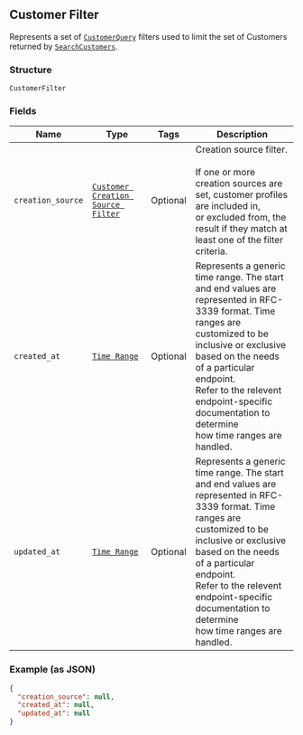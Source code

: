 ## Customer Filter

Represents a set of [`CustomerQuery`](#type-customerquery) filters used
to limit the set of Customers returned by [`SearchCustomers`](/doc/customers.md#seachcustomers).

### Structure

`CustomerFilter`

### Fields

| Name | Type | Tags | Description |
|  --- | --- | --- | --- |
| `creation_source` | [`Customer Creation Source Filter`](/doc/models/customer-creation-source-filter.md) | Optional | Creation source filter.<br><br>If one or more creation sources are set, customer profiles are included in,<br>or excluded from, the result if they match at least one of the filter<br>criteria. |
| `created_at` | [`Time Range`](/doc/models/time-range.md) | Optional | Represents a generic time range. The start and end values are<br>represented in RFC-3339 format. Time ranges are customized to be<br>inclusive or exclusive based on the needs of a particular endpoint.<br>Refer to the relevent endpoint-specific documentation to determine<br>how time ranges are handled. |
| `updated_at` | [`Time Range`](/doc/models/time-range.md) | Optional | Represents a generic time range. The start and end values are<br>represented in RFC-3339 format. Time ranges are customized to be<br>inclusive or exclusive based on the needs of a particular endpoint.<br>Refer to the relevent endpoint-specific documentation to determine<br>how time ranges are handled. |

### Example (as JSON)

```json
{
  "creation_source": null,
  "created_at": null,
  "updated_at": null
}
```

